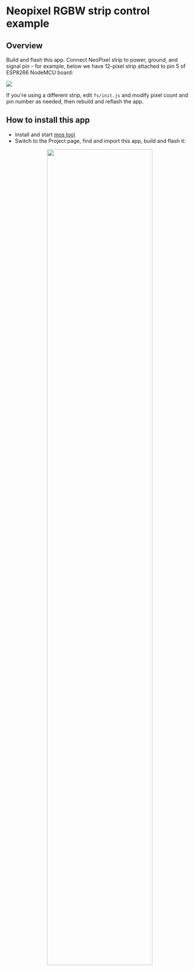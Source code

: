 # Neopixel RGBW strip control example

## Overview

Build and flash this app. Connect NeoPixel strip to power, ground, and
signal pin - for example, below we have 12-pixel strip attached
to pin 5 of ESP8266 NodeMCU board:

![](neopixel.gif)

If you're using a different strip, edit `fs/init.js` and modify
pixel count and pin number as needed, then rebuild and reflash the app.

## How to install this app

- Install and start [mos tool](https://mongoose-os.com/software.html)
- Switch to the Project page, find and import this app, build and flash it:

<p align="center">
  <img src="https://mongoose-os.com/images/app1.gif" width="75%">
</p>
